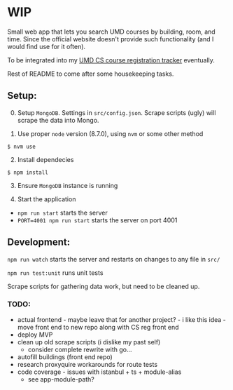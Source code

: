 # WIP

Small web app that lets you search UMD courses by building, room, and time. Since the official website doesn't provide such functionality (and I would find use for it often).

To be integrated into my [UMD CS course registration tracker](https://github.com/ChristianNguyendinh/cs-upper-level-registration-stats) eventually.

Rest of README to come after some housekeeping tasks.

## Setup:

0. Setup `MongoDB`. Settings in `src/config.json`. Scrape scripts (ugly) will scrape the data into Mongo.

1. Use proper `node` version (8.7.0), using `nvm` or some other method

```
$ nvm use
```

2. Install dependecies

```
$ npm install
```

3. Ensure `MongoDB` instance is running

4. Start the application

- `npm run start` starts the server
- `PORT=4001 npm run start` starts the server on port 4001

## Development:

`npm run watch` starts the server and restarts on changes to any file in `src/`

`npm run test:unit` runs unit tests

Scrape scripts for gathering data work, but need to be cleaned up.

### TODO:
- actual frontend - maybe leave that for another project? - i like this idea - move front end to new repo along with CS reg front end
- deploy MVP
- clean up old scrape scripts (i dislike my past self)
    - consider complete rewrite with go...
- autofill buildings (front end repo)
- research proxyquire workarounds for route tests
- code coverage - issues with istanbul + ts + module-alias
    - see app-module-path?
